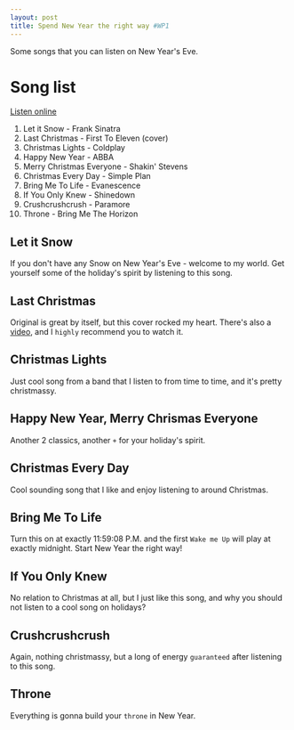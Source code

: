 ```yaml
---
layout: post
title: Spend New Year the right way #WP1
---
```


Some songs that you can listen on New Year's Eve.

# Song list
[Listen online](https://play.google.com/music/playlist/AMaBXynot0uTFBSQlvJxdYIlshQ3ZhF1nHI9n747TtVuBcdExqd5TM1LFPLh9ztuVMHqwtTw6z7PKrFa-NS5XVuy7yos1Lcw6A%3D%3D)

1. Let it Snow - Frank Sinatra
2. Last Christmas - First To Eleven (cover)
3. Christmas Lights - Coldplay
4. Happy New Year - ABBA
5. Merry Christmas Everyone - Shakin' Stevens
6. Christmas Every Day - Simple Plan
7. Bring Me To Life - Evanescence
8. If You Only Knew - Shinedown
9. Crushcrushcrush - Paramore
10. Throne - Bring Me The Horizon

## Let it Snow
If you don't have any Snow on New Year's Eve - welcome to my world.
Get yourself some of the holiday's spirit by listening to this song.

## Last Christmas
Original is great by itself, but this cover rocked my heart. There's also
a [video](https://www.youtube.com/watch?v=IvAbKoKYTfE), 
and I `highly` recommend you to watch it.

## Christmas Lights
Just cool song from a band that I listen to from time to time, and it's
pretty christmassy.

## Happy New Year, Merry Chrismas Everyone
Another 2 classics, another `+` for your holiday's spirit.

## Christmas Every Day
Cool sounding song that I like and enjoy listening to around Christmas.

## Bring Me To Life
Turn this on at exactly 11:59:08 P.M. and the first `Wake me Up` will play 
at exactly midnight. Start New Year the right way!

## If You Only Knew
No relation to Christmas at all, but I just like this song, and why you should not listen
to a cool song on holidays?

## Crushcrushcrush
Again, nothing christmassy, but a long of energy `guaranteed` after listening to this song.

## Throne
Everything is gonna build your `throne` in New Year.